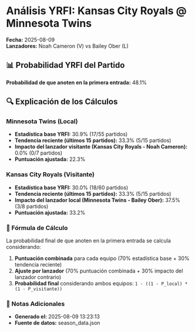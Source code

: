 # Análisis YRFI: Kansas City Royals @ Minnesota Twins

**Fecha:** 2025-08-09  
**Lanzadores:** Noah Cameron (V) vs Bailey Ober (L)

## 📊 Probabilidad YRFI del Partido

**Probabilidad de que anoten en la primera entrada:** 48.1%

## 🔍 Explicación de los Cálculos

### Minnesota Twins (Local)
- **Estadística base YRFI:** 30.9% (17/55 partidos)
- **Tendencia reciente (últimos 15 partidos):** 33.3% (5/15 partidos)
- **Impacto del lanzador visitante (Kansas City Royals - Noah Cameron):** 0.0% (0/7 partidos)
- **Puntuación ajustada:** 22.3%

### Kansas City Royals (Visitante)
- **Estadística base YRFI:** 30.0% (18/60 partidos)
- **Tendencia reciente (últimos 15 partidos):** 33.3% (5/15 partidos)
- **Impacto del lanzador local (Minnesota Twins - Bailey Ober):** 37.5% (3/8 partidos)
- **Puntuación ajustada:** 33.2%

### 📝 Fórmula de Cálculo

La probabilidad final de que anoten en la primera entrada se calcula considerando:
1. **Puntuación combinada** para cada equipo (70% estadística base + 30% tendencia reciente)
2. **Ajuste por lanzador** (70% puntuación combinada + 30% impacto del lanzador contrario)
3. **Probabilidad final** considerando ambos equipos: `1 - ((1 - P_local) * (1 - P_visitante))`

### 📌 Notas Adicionales

- **Generado el:** 2025-08-09 13:23:13
- **Fuente de datos:** season_data.json
